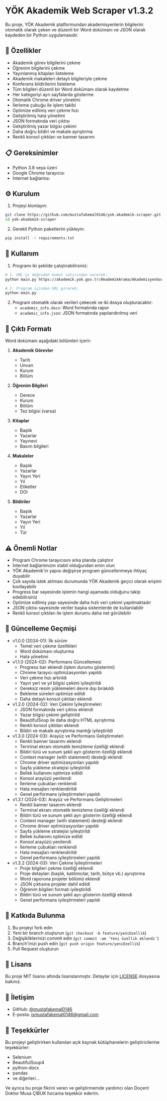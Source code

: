 # YÖK Akademik Web Scraper v1.3.2

Bu proje, YÖK Akademik platformundan akademisyenlerin bilgilerini otomatik olarak çeken ve düzenli bir Word dokümanı ve JSON olarak kaydeden bir Python uygulamasıdır.

## 🚀 Özellikler

- Akademik görev bilgilerini çekme
- Öğrenim bilgilerini çekme
- Yayınlanmış kitapları listeleme
- Akademik makaleleri detaylı bilgileriyle çekme
- Konferans bildirilerini listeleme
- Tüm bilgileri düzenli bir Word dokümanı olarak kaydetme
- Her kategoriyi ayrı sayfalarda gösterme
- Otomatik Chrome driver yönetimi
- İlerleme çubuğu ile işlem takibi
- Optimize edilmiş veri çekme hızı
- Geliştirilmiş hata yönetimi
- JSON formatında veri çıktısı
- Geliştirilmiş yazar bilgisi çekimi
- Daha doğru bildiri ve makale ayrıştırma
- Renkli konsol çıktıları ve banner tasarımı

## 📋 Gereksinimler

- Python 3.8 veya üzeri
- Google Chrome tarayıcısı
- İnternet bağlantısı

## ⚙️ Kurulum

1. Projeyi klonlayın:
```bash
git clone https://github.com/mustafakemal0146/yok-akademik-scraper.git
cd yok-akademik-scraper
```

2. Gerekli Python paketlerini yükleyin:
```bash
pip install -r requirements.txt
```

## 🎯 Kullanım

1. Programı iki şekilde çalıştırabilirsiniz:

```bash
# 1. URL'yi doğrudan komut satırından vererek:
python main.py https://akademik.yok.gov.tr/AkademikArama/AkademisyenGorevOgrenimBilgileri?islem=direct&authorId=XXXXXXXXXXXX

# 2. Program içinden URL girerek:
python main.py
```

2. Program otomatik olarak verileri çekecek ve iki dosya oluşturacaktır:
   - `academic_info.docx`: Word formatında rapor
   - `academic_info.json`: JSON formatında yapılandırılmış veri

## 📄 Çıktı Formatı

Word dokümanı aşağıdaki bölümleri içerir:

1. **Akademik Görevler**
   - Tarih
   - Unvan
   - Kurum
   - Bölüm

2. **Öğrenim Bilgileri**
   - Derece
   - Kurum
   - Bölüm
   - Tez bilgisi (varsa)

3. **Kitaplar**
   - Başlık
   - Yazarlar
   - Yayınevi
   - Basım bilgileri

4. **Makaleler**
   - Başlık
   - Yazarlar
   - Yayın Yeri
   - Yıl
   - Etiketler
   - DOI

5. **Bildiriler**
   - Başlık
   - Yazarlar
   - Yayın Yeri
   - Yıl
   - Tür

## ⚠️ Önemli Notlar

- Program Chrome tarayıcısını arka planda çalıştırır
- İnternet bağlantınızın stabil olduğundan emin olun
- YÖK Akademik'in yapısı değişirse program güncellenmeye ihtiyaç duyabilir
- Çok sayıda istek atılması durumunda YÖK Akademik geçici olarak erişimi kısıtlayabilir
- Progress bar sayesinde işlemin hangi aşamada olduğunu takip edebilirsiniz
- Optimize edilmiş yapı sayesinde daha hızlı veri çekimi yapılmaktadır
- JSON çıktısı sayesinde veriler başka sistemlerde de kullanılabilir
- Renkli konsol çıktıları ile işlem durumu daha net görülebilir

## 🔄 Güncelleme Geçmişi

- v1.0.0 (2024-01): İlk sürüm
  - Temel veri çekme özellikleri
  - Word dokümanı oluşturma
  - Hata yönetimi
- v1.1.0 (2024-02): Performans Güncellemesi
  - Progress bar eklendi (işlem durumu gösterimi)
  - Chrome tarayıcı optimizasyonları yapıldı
  - Veri çekme hızı artırıldı
  - Yayın yeri ve yıl bilgisi çekimi iyileştirildi
  - Gereksiz resim yüklemeleri devre dışı bırakıldı
  - Bekleme süreleri optimize edildi
  - Daha detaylı konsol çıktıları eklendi
- v1.2.0 (2024-02): Veri Çekimi İyileştirmeleri
  - JSON formatında veri çıktısı eklendi
  - Yazar bilgisi çekimi geliştirildi
  - BeautifulSoup ile daha doğru HTML ayrıştırma
  - Renkli konsol çıktıları eklendi
  - Bildiri ve makale ayrıştırma mantığı iyileştirildi
- v1.3.0 (2024-03): Arayüz ve Performans Geliştirmeleri
  - Renkli banner tasarımı eklendi
  - Terminal ekranı otomatik temizleme özelliği eklendi
  - Bildiri türü ve sunum şekli ayrı gösterim özelliği eklendi
  - Context manager (with statement) desteği eklendi
  - Chrome driver optimizasyonları yapıldı
  - Sayfa yükleme stratejisi iyileştirildi
  - Bellek kullanımı optimize edildi
  - Konsol arayüzü yenilendi
  - İlerleme çubukları renklendi
  - Hata mesajları renklendirildi
  - Genel performans iyileştirmeleri yapıldı
- v1.3.1 (2024-03): Arayüz ve Performans Geliştirmeleri
  - Renkli banner tasarımı eklendi
  - Terminal ekranı otomatik temizleme özelliği eklendi
  - Bildiri türü ve sunum şekli ayrı gösterim özelliği eklendi
  - Context manager (with statement) desteği eklendi
  - Chrome driver optimizasyonları yapıldı
  - Sayfa yükleme stratejisi iyileştirildi
  - Bellek kullanımı optimize edildi
  - Konsol arayüzü yenilendi
  - İlerleme çubukları renklendi
  - Hata mesajları renklendirildi
  - Genel performans iyileştirmeleri yapıldı
- v1.3.2 (2024-03): Veri Çekme İyileştirmeleri
  - Proje bilgileri çekme özelliği eklendi
  - Proje detayları (başlık, katılımcılar, tarih, bütçe vb.) ayrıştırma
  - Word raporuna projeler bölümü eklendi
  - JSON çıktısına projeler dahil edildi
  - Öğrenim bilgileri formatı iyileştirildi
  - Bildiri türü ve sunum şekli ayrı gösterim özelliği eklendi
  - Genel performans iyileştirmeleri yapıldı

## 🤝 Katkıda Bulunma

1. Bu projeyi fork edin
2. Yeni bir branch oluşturun (`git checkout -b feature/yeniOzellik`)
3. Değişikliklerinizi commit edin (`git commit -am 'Yeni özellik eklendi'`)
4. Branch'inizi push edin (`git push origin feature/yeniOzellik`)
5. Pull Request oluşturun

## 📝 Lisans

Bu proje MIT lisansı altında lisanslanmıştır. Detaylar için [LICENSE](LICENSE) dosyasına bakınız.

## 👥 İletişim

- GitHub: [@mustafakemal0146](https://github.com/mustafakemal0146)
- E-posta: ismustafakemal0146@gmail.com

## 🙏 Teşekkürler

Bu projeyi geliştirirken kullanılan açık kaynak kütüphanelerin geliştiricilerine teşekkürler:

- Selenium
- BeautifulSoup4
- python-docx
- pandas
- ve diğerleri...

Ve ayrıca bu proje fikrini veren ve geliştirmemde yardımcı olan Doçent Doktor Musa ÇIBUK hocama teşekkür ederim.

 
